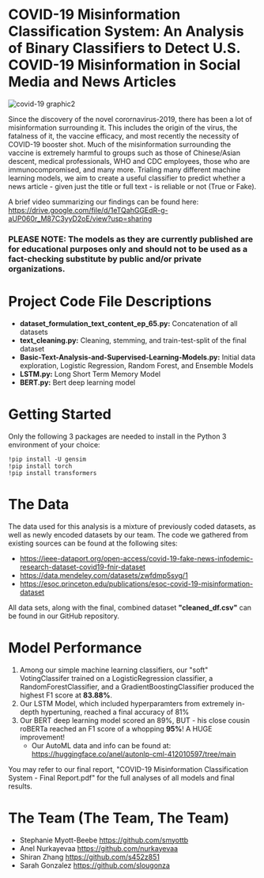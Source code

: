 
# COVID-19 Misinformation Classification System: An Analysis of Binary Classifiers to Detect U.S. COVID-19 Misinformation in Social Media and News Articles 

![covid-19 graphic2](https://user-images.githubusercontent.com/79933773/146621222-ab5e0984-6f27-492f-b49b-d51c15b28767.png)

Since the discovery of the novel corornavirus-2019, there has been a lot of misinformation surrounding it. This includes the origin of the virus, the fatalness of it, the vaccine efficacy, and most recently the necessity of COVID-19 booster shot. Much of the misinformation surrounding the vaccine is extremely harmful to groups such as those of Chinese/Asian descent, medical professionals, WHO and CDC employees, those who are immunocompromised, and many more. Trialing many different machine learning models, we aim to create a useful classifier to predict whether a news article - given just the title or full text - is reliable or not (True or Fake). 

A brief video summarizing our findings can be found here: https://drive.google.com/file/d/1eTQahGGEdR-g-aUP060r_M87C3yyD2oE/view?usp=sharing 


### PLEASE NOTE: The models as they are currently published are for educational purposes only and should not to be used as a fact-checking substitute by public and/or private organizations. 

# Project Code File Descriptions 
 - **dataset_formulation_text_content_ep_65.py:** Concatenation of all datasets
 - **text_cleaning.py:** Cleaning, stemming, and train-test-split of the final dataset
 - **Basic-Text-Analysis-and-Supervised-Learning-Models.py:** Initial data exploration, Logistic Regression, Random Forest, and Ensemble Models 
 - **LSTM.py:** Long Short Term Memory Model
 - **BERT.py:** Bert deep learning model
  
# Getting Started 

Only the following 3 packages are needed to install in the Python 3 environment of your choice:
```
!pip install -U gensim
!pip install torch
!pip install transformers
```
# The Data 
 The data used for this analysis is a mixture of previously coded datasets, as well as newly encoded datasets by our team. 
 The code we gathered from existing sources can be found at the following sites:
 
 -  https://ieee-dataport.org/open-access/covid-19-fake-news-infodemic-research-dataset-covid19-fnir-dataset
 -  https://data.mendeley.com/datasets/zwfdmp5syg/1 
 -  https://esoc.princeton.edu/publications/esoc-covid-19-misinformation-dataset

All data sets, along with the final, combined dataset **"cleaned_df.csv"** can be found in our GitHub repository.


# Model Performance  
  
  1. Among our simple machine learning classifiers, our "soft" VotingClassifer trained on a LogisticRegression classifier, a RandomForestClassifier, and a    GradientBoostingClassifier produced the highest F1 score at **83.88%**. 
  2. Our LSTM Model, which included hyperparamters from extremely in-depth hypertuning, reached a final accuracy of 81%
  3. Our BERT deep learning model scored an 89%, BUT - his close cousin roBERTa reached an F1 score of a whopping **95%**! A HUGE improvement!
      - Our AutoML data and info can be found at: https://huggingface.co/anel/autonlp-cml-412010597/tree/main
  
  You may refer to our final report, "COVID-19 Misinformation Classification System - Final Report.pdf" for the full analyses of all models and final results. 


# The Team (The Team, The Team)
 - Stephanie Myott-Beebe https://github.com/smyottb
 - Anel Nurkayevaa https://github.com/nurkayevaa
 - Shiran Zhang https://github.com/s452z851
 - Sarah Gonzalez https://github.com/slougonza 
 
